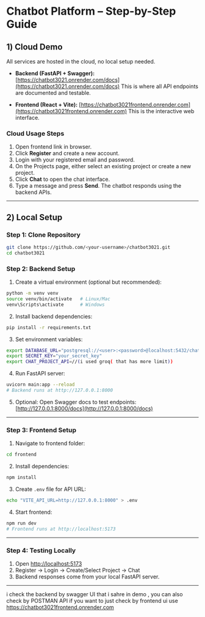 
# Chatbot Platform – Step-by-Step Guide

## 1️) Cloud Demo 

All services are hosted in the cloud, no local setup needed.

* **Backend (FastAPI + Swagger):**
  [https://chatbot3021.onrender.com/docs](https://chatbot3021.onrender.com/docs)
  This is where all API endpoints are documented and testable.

* **Frontend (React + Vite):**
  [https://chatbot3021frontend.onrender.com](https://chatbot3021frontend.onrender.com)
  This is the interactive web interface.

### Cloud Usage Steps

1. Open frontend link in browser.
2. Click **Register** and create a new account.
3. Login with your registered email and password.
4. On the Projects page, either select an existing project or create a new project.
5. Click **Chat** to open the chat interface.
6. Type a message and press **Send**. The chatbot responds using the backend APIs.

---

## 2️) Local Setup 

### Step 1: Clone Repository

```bash
git clone https://github.com/<your-username>/chatbot3021.git
cd chatbot3021
```

### Step 2: Backend Setup

1. Create a virtual environment (optional but recommended):

```bash
python -m venv venv
source venv/bin/activate   # Linux/Mac
venv\Scripts\activate      # Windows
```

2. Install backend dependencies:

```bash
pip install -r requirements.txt
```

3. Set environment variables:

```bash
export DATABASE_URL="postgresql://<user>:<password>@localhost:5432/chatbot"
export SECRET_KEY="your_secret_key"
export CHAT_PROJECT_API=//(i used groq( that has more limit))
```

4. Run FastAPI server:

```bash
uvicorn main:app --reload
# Backend runs at http://127.0.0.1:8000
```

5. Optional: Open Swagger docs to test endpoints:
   [http://127.0.0.1:8000/docs](http://127.0.0.1:8000/docs)

---

### Step 3: Frontend Setup

1. Navigate to frontend folder:

```bash
cd frontend
```

2. Install dependencies:

```bash
npm install
```

3. Create `.env` file for API URL:

```bash
echo "VITE_API_URL=http://127.0.0.1:8000" > .env
```

4. Start frontend:

```bash
npm run dev
# Frontend runs at http://localhost:5173
```

---

### Step 4: Testing Locally

1. Open [http://localhost:5173](http://localhost:5173)
2. Register → Login → Create/Select Project → Chat
3. Backend responses come from your local FastAPI server.

---

i check the backend by swagger UI that i sahre in demo  , you can also check by POSTMAN API
if you  want to  just check by frontend ui use  https://chatbot3021frontend.onrender.com
